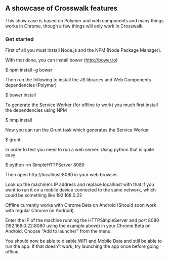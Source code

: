 ## A showcase of Crosswalk features

This show case is based on Polymer and web components and many things works in Chrome, though a few things will only work in Crosswalk.

### Get started

First of all you must install Node.js and the NPM (Node Package Manager).

With that done, you can install bower (http://bower.io)

$ npm install -g bower

Then run the following to install the JS libraries and Web Components dependencies (Polymer)

$ bower install

To generate the Service Worker (for offline to work) you much first install the dependencies using NPM

$ nmp install

Now you can run the Grunt task which generates the Service Worker

$ grunt

In order to test you need to run a web server. Using python that is quite easy

$ python -m SimpleHTTPServer 8080

Then open http://localhost:8080 in your web browser.

Look up the machine's IP address and replace localhost with that if you want to run it on a mobile device connected to the same network, which could be something like 192.168.0.22

Offline currently works with Chrome Beta on Android (Should soon work with regular Chrome on Android).

Enter the IP of the machine running the HTTPSimpleServer and port 8080 (192.168.0.22:8080 using the example above) in your Chrome Beta on Android. Choose "Add to launcher" from the menu.

You should now be able to disable WIFI and Mobile Data and still be able to run the app. If that doesn't work, try launching the app once before going offline.
